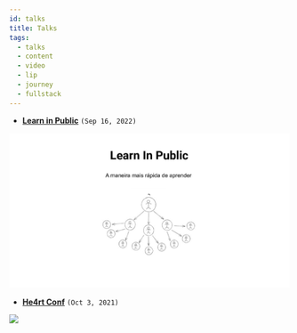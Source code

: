 ```yaml
---
id: talks
title: Talks
tags:
  - talks
  - content
  - video
  - lip
  - journey
  - fullstack
---
```


- [**Learn in Public**](https://speakerdeck.com/beatrizoliveiira/learn-in-public) `(Sep 16, 2022)`
<a href="https://speakerdeck.com/beatrizoliveiira/learn-in-public">
 <img src="../img/lip-cover.png"/>
 </a>

- [**He4rt Conf**](https://biantris.github.io/talk-he4rt-conf/#0) `(Oct 3, 2021)`
 <a href="https://biantris.github.io/talk-he4rt-conf/#0">
 <img src="https://raw.githubusercontent.com/biantris/talk-he4rt-conf/main/src/img/main.png"/>
 </a>